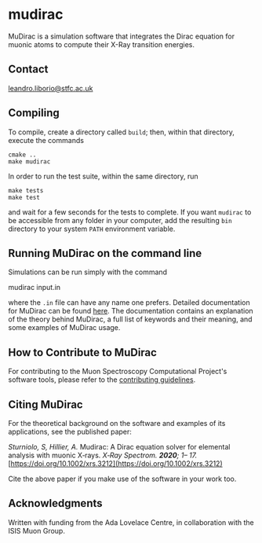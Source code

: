 # mudirac
MuDirac is a simulation software that integrates the Dirac equation for muonic atoms to compute their X-Ray transition energies.

## Contact
leandro.liborio@stfc.ac.uk

## Compiling

To compile, create a directory called `build`; then, within that directory, execute the commands

    cmake ..
    make mudirac

In order to run the test suite, within the same directory, run

    make tests
    make test

and wait for a few seconds for the tests to complete. If you want `mudirac` to be accessible from any folder in your computer, add the resulting `bin` directory to your system `PATH` environment variable.

## Running MuDirac on the command line

Simulations can be run simply with the command

   mudirac input.in

where the `.in` file can have any name one prefers. Detailed documentation for MuDirac can be found [here](https://muon-spectroscopy-computational-project.github.io/mudirac/index.html).  The documentation contains an explanation of the theory behind MuDirac, a full list of keywords and their meaning, and some examples of MuDirac usage.

## How to Contribute to MuDirac

For contributing to the Muon Spectroscopy Computational Project's software tools, please refer to the [contributing guidelines](https://muon-spectroscopy-computational-project.github.io/contributions.html).

## Citing MuDirac

For the theoretical background on the software and examples of its applications, see the published paper:

*Sturniolo, S, Hillier, A.* Mudirac: A Dirac equation solver for elemental analysis with muonic X‐rays. *X‐Ray Spectrom. ***2020***; 1– 17.* [https://doi.org/10.1002/xrs.3212](https://doi.org/10.1002/xrs.3212)

Cite the above paper if you make use of the software in your work too.

## Acknowledgments 

Written with funding from the Ada Lovelace Centre, in collaboration with the ISIS Muon Group.
